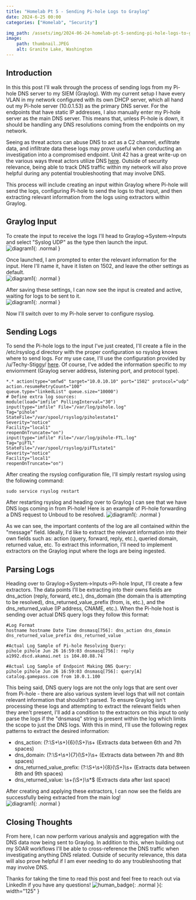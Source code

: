 ```yaml
---
title: "Homelab Pt 5 - Sending Pi-hole Logs to Graylog"
date: 2024-6-25 00:00
categories: ["Homelab", "Security"]

img_path: /assets/img/2024-06-24-homelab-pt-5-sending-pi-hole-logs-to-graylog
image:
    path: thumbnail.JPEG
    alt: Granite Lake, Washington
---
```

## Introduction
In this this post I'll walk through the process of sending logs from my Pi-hole DNS server to my SIEM (Graylog). With my current setup I have every VLAN in my network configured with its own DHCP server, which all hand out my Pi-hole server (10.0.1.53) as the primary DNS server. For the endpoints that have static IP addresses, I also manually enter my Pi-hole server as the main DNS server. This means that, unless Pi-hole is down, it should be handling any DNS resolutions coming from the endpoints on my network.

Seeing as threat actors can abuse DNS to act as a C2 channel, exfiltrate data, and infiltrate data these logs may prove useful when conducting an investigation into a compromised endpoint. Unit 42 has a great write-up on the various ways threat actors utilize DNS [here](https://unit42.paloaltonetworks.com/dns-tunneling-how-dns-can-be-abused-by-malicious-actors/#). Outside of security relevance, being able to track DNS traffic within my network will also prove helpful during any potential troubleshooting that may involve DNS.

This process will include creating an input within Graylog where Pi-hole will send the logs, configuring Pi-hole to send the logs to that input, and then extracting relevant information from the logs using extractors within Graylog.

## Graylog Input
To create the input to receive the logs I'll head to Graylog->System->Inputs and select "Syslog UDP" as the type then launch the input.  
![diagram1](1.png){: .normal }  

Once launched, I am prompted to enter the relevant information for the input. Here I'll name it, have it listen on 1502, and leave the other settings as default.  
![diagram1](2.png){: .normal }  

After saving these settings, I can now see the input is created and active, waiting for logs to be sent to it.  
![diagram1](3.png){: .normal }  

Now I'll switch over to my Pi-hole server to configure rsyslog.

## Sending Logs
To send the Pi-hole logs to the input I've just created, I'll create a file in the /etc/rsyslog.d directory with the proper configuration so rsyslog knows where to send logs. For my use case, I'll use the configuration provided by /u/Techy-Stiggy/ [here](https://www.reddit.com/r/pihole/comments/1cmy773/comment/l5y5r7a/). Of course, I've added the information specific to my enviornment (Graylog server address, listening port, and protocol type). 

```shell
*.* action(type="omfwd" target="10.0.10.10" port="1502" protocol="udp"
action.resumeRetryCount="100"
queue.type="linkedList" queue.size="10000")
# Define extra log sources:
module(load="imfile" PollingInterval="30")
input(type="imfile" File="/var/log/pihole.log"
Tag="pihole"
StateFile="/var/spool/rsyslog/piholestate1"
Severity="notice"
Facility="local1"
reopenOnTruncate="on")
input(type="imfile" File="/var/log/pihole-FTL.log"
Tag="piFTL"
StateFile="/var/spool/rsyslog/piFTLstate1"
Severity="notice"
Facility="local1"
reopenOnTruncate="on") 
```

After creating the rsyslog configuration file, I'll simply restart rsyslog using the following command:
```shell
sudo service rsyslog restart
```

After restarting rsyslog and heading over to Graylog I can see that we have DNS logs coming in from Pi-hole! Here is an example of Pi-hole forwarding a DNS request to Unboud to be resolved.
![diagram1](4.png){: .normal }  

As we can see, the important contents of the log are all contained within the "message" field. Ideally, I'd like to extract the relevant information into their own fields such as: action (query, forward, reply, etc.), queried domain, returned value, etc. To extract this information, I'll need to implement extractors on the Graylog input where the logs are being ingested.

## Parsing Logs
Heading over to Graylog->System->Inputs->Pi-hole Input, I'll create a few extractors. The data points I'll be extracting into their owns fields are dns_action (reply, forward, etc.), dns_domain (the domain tha is attempting to be resolved), dns_returned_value_prefix (from, is, etc.), and the dns_returned_value (IP address, CNAME, etc.). When the Pi-hole host is sending over actual DNS query logs they follow this format:
```shell
#Log Format
hostname hostname Date Time dnsmasq[756]: dns_action dns_domain dns_returned_value_prefix dns_returned_value

#Actual Log Sample of Pi-hole Resolving Query:
pihole pihole Jun 26 16:59:03 dnsmasq[756]: reply a1992.dscd.akamai.net is 104.80.88.74

#Actual Log Sample of Endpoint Making DNS Query:
pihole pihole Jun 26 16:59:03 dnsmasq[756]: query[A] catalog.gamepass.com from 10.0.1.100
```

This being said, DNS query logs are not the only logs that are sent over from Pi-hole - there are also various system level logs that will not contain relevant information that shouldn't parsed. To ensure Graylog isn't processing these logs and attempting to extract the relevant fields when they aren't present, I'll add a condition to the extractors on this input to only parse the logs if the "dnsmasq" string is present within the log which limits the scope to just the DNS logs. With this in mind, I'll use the following regex patterns to extract the desired information:
* dns_action: (?:\S+\s+){6}(\S+)\s+ (Extracts data between 6th and 7th spaces)
* dns_domain: (?:\S+\s+){7}(\S+)\s+ (Extracts data between 7th and 8th spaces)
* dns_returned_value_prefix: (?:\S+\s+){8}(\S+)\s+ (Extracts data between 8th and 9th spaces)
* dns_returned_value: \s+(\S+)\s*$ (Extracts data after last space)

After creating and applying these extractors, I can now see the fields are successfully being extracted from the main log!  
![diagram1](5.png){: .normal }  

## Closing Thoughts
From here, I can now perform various analysis and aggregation with the DNS data now being sent to Graylog. In addition to this, when building out my SOAR workflows I'll be able to cross-reference the DNS traffic when investigating anything DNS related. Outside of security relevance, this data will also prove helpful if I am ever needing to do any troubleshooting that may involve DNS.

Thanks for taking the time to read this post and feel free to reach out via LinkedIn if you have any questions!
![human_badge](badge.svg){: .normal }{: width="125" }